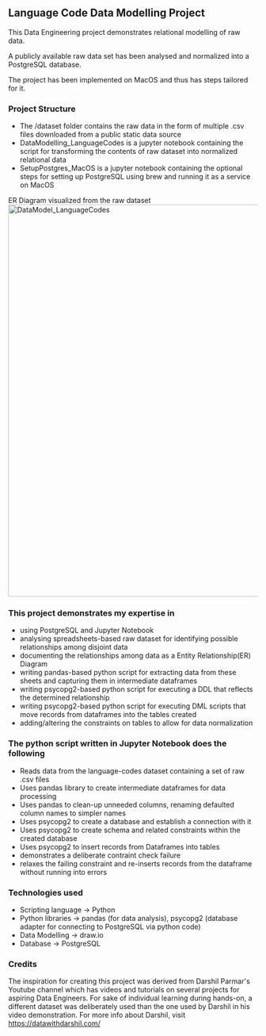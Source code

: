 ## Language Code Data Modelling Project

This Data Engineering project demonstrates relational modelling of raw data.

A publicly available raw data set has been analysed and normalized into a PostgreSQL database.

The project has been implemented on MacOS and thus has steps tailored for it.

### Project Structure
- The /dataset folder contains the raw data in the form of multiple .csv files downloaded from a public static data source
- DataModelling_LanguageCodes is a jupyter notebook containing the script for transforming the contents of raw dataset into normalized relational data
- SetupPostgres_MacOS is a jupyter notebook containing the optional steps for setting up PostgreSQL using brew and running it as a service on MacOS

ER Diagram visualized from the raw dataset
<img width="791" alt="DataModel_LanguageCodes" src="https://github.com/coder-gagan/language-codes-modelling/assets/141386400/77e673a1-f068-465c-8094-f9e4fc650cea">


### This project demonstrates my expertise in
- using PostgreSQL and Jupyter Notebook
- analysing spreadsheets-based raw dataset for identifying possible relationships among disjoint data
- documenting the relationships among data as a Entity Relationship(ER) Diagram
- writing pandas-based python script for extracting data from these sheets and capturing them in intermediate dataframes
- writing psycopg2-based python script for executing a DDL that reflects the determined relationship
- writing psycopg2-based python script for executing DML scripts that move records from dataframes into the tables created
- adding/altering the constraints on tables to allow for data normalization


### The python script written in Jupyter Notebook does the following
- Reads data from the language-codes dataset containing a set of raw .csv files
- Uses pandas library to create intermediate dataframes for data processing
- Uses pandas to clean-up unneeded columns, renaming defaulted column names to simpler names
- Uses psycopg2 to create a database and establish a connection with it
- Uses psycopg2 to create schema and related constraints within the created database
- Uses psycopg2 to insert records from Dataframes into tables
- demonstrates a deliberate contraint check failure
- relaxes the failing constraint and re-inserts records from the dataframe without running into errors


### Technologies used
- Scripting language -> Python
- Python libraries -> pandas (for data analysis), psycopg2 (database adapter for connecting to PostgreSQL via python code)
- Data Modelling -> draw.io
- Database -> PostgreSQL


### Credits
The inspiration for creating this project was derived from Darshil Parmar's Youtube channel which has videos and tutorials on several projects for aspiring Data Engineers. For sake of individual learning during hands-on, a different dataset was deliberately used than the one used by Darshil in his video demonstration. For more info about Darshil, visit https://datawithdarshil.com/
